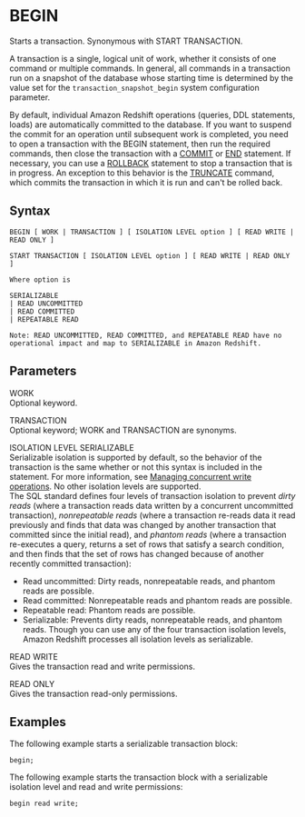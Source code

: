 # BEGIN<a name="r_BEGIN"></a>

Starts a transaction\. Synonymous with START TRANSACTION\.

A transaction is a single, logical unit of work, whether it consists of one command or multiple commands\. In general, all commands in a transaction run on a snapshot of the database whose starting time is determined by the value set for the `transaction_snapshot_begin` system configuration parameter\.

By default, individual Amazon Redshift operations \(queries, DDL statements, loads\) are automatically committed to the database\. If you want to suspend the commit for an operation until subsequent work is completed, you need to open a transaction with the BEGIN statement, then run the required commands, then close the transaction with a [COMMIT](r_COMMIT.md) or [END](r_END.md) statement\. If necessary, you can use a [ROLLBACK](r_ROLLBACK.md) statement to stop a transaction that is in progress\. An exception to this behavior is the [TRUNCATE](r_TRUNCATE.md) command, which commits the transaction in which it is run and can't be rolled back\.

## Syntax<a name="r_BEGIN-synopsis"></a>

```
BEGIN [ WORK | TRANSACTION ] [ ISOLATION LEVEL option ] [ READ WRITE | READ ONLY ]

START TRANSACTION [ ISOLATION LEVEL option ] [ READ WRITE | READ ONLY ]

Where option is

SERIALIZABLE
| READ UNCOMMITTED
| READ COMMITTED
| REPEATABLE READ

Note: READ UNCOMMITTED, READ COMMITTED, and REPEATABLE READ have no
operational impact and map to SERIALIZABLE in Amazon Redshift.
```

## Parameters<a name="r_BEGIN-parameters"></a>

WORK   
Optional keyword\.

TRANSACTION   
Optional keyword; WORK and TRANSACTION are synonyms\.

ISOLATION LEVEL SERIALIZABLE   
Serializable isolation is supported by default, so the behavior of the transaction is the same whether or not this syntax is included in the statement\. For more information, see [Managing concurrent write operations](c_Concurrent_writes.md)\. No other isolation levels are supported\.  
The SQL standard defines four levels of transaction isolation to prevent *dirty reads* \(where a transaction reads data written by a concurrent uncommitted transaction\), *nonrepeatable reads* \(where a transaction re\-reads data it read previously and finds that data was changed by another transaction that committed since the initial read\), and *phantom reads* \(where a transaction re\-executes a query, returns a set of rows that satisfy a search condition, and then finds that the set of rows has changed because of another recently committed transaction\):  
+ Read uncommitted: Dirty reads, nonrepeatable reads, and phantom reads are possible\.
+ Read committed: Nonrepeatable reads and phantom reads are possible\.
+ Repeatable read: Phantom reads are possible\.
+ Serializable: Prevents dirty reads, nonrepeatable reads, and phantom reads\.
Though you can use any of the four transaction isolation levels, Amazon Redshift processes all isolation levels as serializable\.

READ WRITE   
Gives the transaction read and write permissions\.

READ ONLY   
Gives the transaction read\-only permissions\.

## Examples<a name="r_BEGIN-examples"></a>

The following example starts a serializable transaction block: 

```
begin;
```

The following example starts the transaction block with a serializable isolation level and read and write permissions: 

```
begin read write;
```
